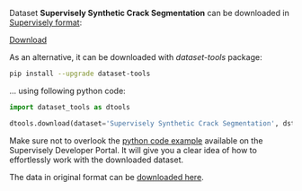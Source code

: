 Dataset **Supervisely Synthetic Crack Segmentation** can be downloaded in [Supervisely format](https://developer.supervisely.com/api-references/supervisely-annotation-json-format):

 [Download](https://assets.supervisely.com/supervisely-supervisely-assets-public/teams_storage/D/o/iJ/ponU2obwAkEn7ICvEWlETNT0WEz9u3yAkqQBpAZn9fkAnllfHQTaaiUDkKNFPAoetfkRTBKHSx6FM1vZUGFIT8VYUQPzBac89FaYdAaWZJ7VDD8XalrRukzuCM05.tar)

As an alternative, it can be downloaded with *dataset-tools* package:
``` bash
pip install --upgrade dataset-tools
```

... using following python code:
``` python
import dataset_tools as dtools

dtools.download(dataset='Supervisely Synthetic Crack Segmentation', dst_dir='~/dataset-ninja/')
```
Make sure not to overlook the [python code example](https://developer.supervisely.com/getting-started/python-sdk-tutorials/iterate-over-a-local-project) available on the Supervisely Developer Portal. It will give you a clear idea of how to effortlessly work with the downloaded dataset.

The data in original format can be [downloaded here](https://supervisely.com/blog/introducing-supervisely-synthetic-crack-segmentation-dataset/).